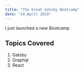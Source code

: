 ```yaml
---
title: "The Great Gatsby Bootcamp"
date: "24.April 2019"
---
```


I just launched a new Bootcamp

## Topics Covered

1. Gatsby
2. Graphql
3. React
